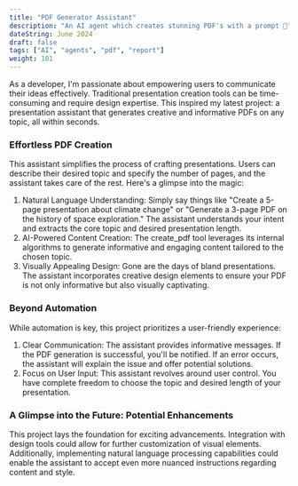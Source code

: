 ```yaml
---
title: "PDF Generator Assistant"
description: "An AI agent which creates stunning PDF's with a prompt 🎨"
dateString: June 2024
draft: false
tags: ["AI", "agents", "pdf", "report"]
weight: 101
---
```

<!-- <iframe width="560" height="315" src="https://www.youtube.com/embed/YEgWdrZ1Kk0?si=ggL8JkaVO5BiVqm9" title="YouTube video player" frameborder="0" allow="accelerometer; autoplay; clipboard-write; encrypted-media; gyroscope; picture-in-picture; web-share" referrerpolicy="strict-origin-when-cross-origin" allowfullscreen></iframe> -->

As a developer, I'm passionate about empowering users to communicate their ideas effectively. Traditional presentation creation tools can be time-consuming and require design expertise. This inspired my latest project: a presentation assistant that generates creative and informative PDFs on any topic, all within seconds.

### Effortless PDF Creation

This assistant simplifies the process of crafting presentations. Users can describe their desired topic and specify the number of pages, and the assistant takes care of the rest. Here's a glimpse into the magic:

1. Natural Language Understanding: Simply say things like "Create a 5-page presentation about climate change" or "Generate a 3-page PDF on the history of space exploration." The assistant understands your intent and extracts the core topic and desired presentation length.
2. AI-Powered Content Creation: The create_pdf tool leverages its internal algorithms to generate informative and engaging content tailored to the chosen topic.
3. Visually Appealing Design: Gone are the days of bland presentations. The assistant incorporates creative design elements to ensure your PDF is not only informative but also visually captivating.
### Beyond Automation
While automation is key, this project prioritizes a user-friendly experience:<br/>

1. Clear Communication: The assistant provides informative messages. If the PDF generation is successful, you'll be notified. If an error occurs, the assistant will explain the issue and offer potential solutions.
2. Focus on User Input: This assistant revolves around user control. You have complete freedom to choose the topic and desired length of your presentation.

### A Glimpse into the Future: Potential Enhancements
This project lays the foundation for exciting advancements. Integration with design tools could allow for further customization of visual elements. Additionally, implementing natural language processing capabilities could enable the assistant to accept even more nuanced instructions regarding content and style.